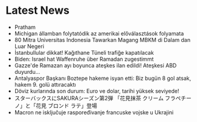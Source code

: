 # Latest News
-  Pratham
-  Michigan államban folytatódik az amerikai előválasztások folyamata
-  80 Mitra Universitas Indonesia Tawarkan Magang MBKM di Dalam dan Luar Negeri
-  İstanbullular dikkat! Kağıthane Tüneli trafiğe kapatılacak
-  Biden: Israel hat Waffenruhe über Ramadan zugestimmt
-  Gazze'de Ramazan ayı boyunca ateşkes ilan edildi! Ateşkesi ABD duyurdu...
-  Antalyaspor Başkanı Boztepe hakeme isyan etti: Biz bugün 8 gol atsak, hakem 9. golü attıracaktı
-  Döviz kurlarında son durum: Euro ve dolar, tarihi yüksek seviyede!
-  スターバックスにSAKURAシーズン第2弾 「花見抹茶 クリーム フラペチーノ」と「花見 ブロンド ラテ」登場
-  Macron ne isključuje raspoređivanje francuske vojske u Ukrajini

